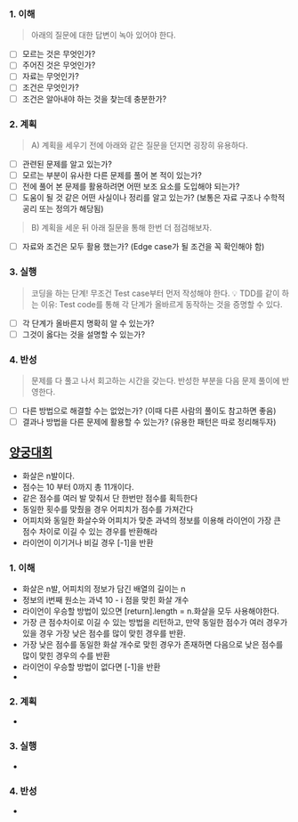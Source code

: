 ### 1. 이해
> 아래의 질문에 대한 답변이 녹아 있어야 한다.

- [ ] 모르는 것은 무엇인가?
- [ ] 주어진 것은 무엇인가?
- [ ] 자료는 무엇인가?
- [ ] 조건은 무엇인가?
- [ ] 조건은 알아내야 하는 것을 찾는데 충분한가?

### 2. 계획
> A) 계획을 세우기 전에 아래와 같은 질문을 던지면 굉장히 유용하다.

- [ ] 관련된 문제를 알고 있는가?
- [ ] 모르는 부분이 유사한 다른 문제를 풀어 본 적이 있는가?
- [ ] 전에 풀어 본 문제를 활용하려면 어떤 보조 요소를 도입해야 되는가?
- [ ] 도움이 될 것 같은 어떤 사실이나 정리를 알고 있는가? (보통은 자료 구조나 수학적 공리 또는 정의가 해당됨)

> B) 계획을 세운 뒤 아래 질문을 통해 한번 더 점검해보자.

- [ ] 자료와 조건은 모두 활용 했는가? (Edge case가 될 조건을 꼭 확인해야 함)

### 3. 실행
> 코딩을 하는 단계! 무조건 Test case부터 먼저 작성해야 한다.
💡 TDD를 같이 하는 이유: Test code를 통해 각 단계가 올바르게 동작하는 것을 증명할 수 있다.

- [ ] 각 단계가 올바른지 명확히 알 수 있는가?
- [ ] 그것이 옳다는 것을 설명할 수 있는가?

### 4. 반성
> 문제를 다 풀고 나서 회고하는 시간을 갖는다. 반성한 부분을 다음 문제 풀이에 반영한다.

- [ ] 다른 방법으로 해결할 수는 없었는가? (이때 다른 사람의 풀이도 참고하면 좋음)
- [ ] 결과나 방법을 다른 문제에 활용할 수 있는가? (유용한 패턴은 따로 정리해두자)

</div>
</details>

## [양궁대회](https://school.programmers.co.kr/learn/courses/30/lessons/92342?language=java)
- 화살은 n발이다.
- 점수는 10 부터 0까지 총 11개이다.
- 같은 점수를 여러 발 맞춰서 단 한번만 점수를 획득한다
- 동일한 횟수를 맞췄을 경우 어피치가 점수를 가져간다
- 어피치와 동일한 화살수와 어피치가 맞춘 과녁의 정보를 이용해 라이언이 가장 큰 점수 차이로 이길 수 있는 경우를 반환해라 
- 라이언이 이기거나 비길 경우 [-1]을 반환
### 1. 이해
- 화살은 n발, 어피치의 정보가 담긴 배열의 길이는 n
- 정보의 i번째 원소는 과녁 10 - i 점을 맞힌 화살 개수 
- 라이언이 우승할 방법이 있으면 [return].length = n.화살을 모두 사용해야한다. 
- 가장 큰 점수차이로 이길 수 있는 방법을 리턴하고, 만약 동일한 점수가 여러 경우가 있을 경우 가장 낮은 점수를 많이 맞힌 경우를 반환. 
- 가장 낮은 점수를 동일한 화살 개수로 맞힌 경우가 존재하면 다음으로 낮은 점수를 많이 맞힌 경우의 수를 반환
- 라이언이 우승할 방법이 없다면 [-1]을 반환 
- 
### 2. 계획
- 

### 3. 실행
- 

### 4. 반성
-
